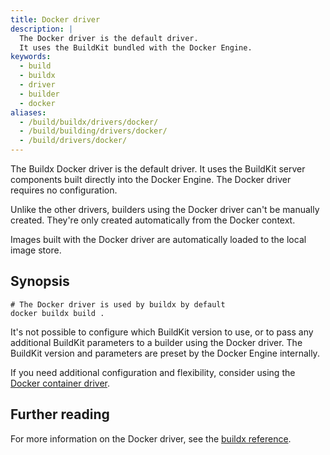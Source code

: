 ```yaml
---
title: Docker driver
description: |
  The Docker driver is the default driver.
  It uses the BuildKit bundled with the Docker Engine.
keywords:
  - build
  - buildx
  - driver
  - builder
  - docker
aliases:
  - /build/buildx/drivers/docker/
  - /build/building/drivers/docker/
  - /build/drivers/docker/
---
```


The Buildx Docker driver is the default driver. It uses the BuildKit server
components built directly into the Docker Engine. The Docker driver requires no
configuration.

Unlike the other drivers, builders using the Docker driver can't be manually
created. They're only created automatically from the Docker context.

Images built with the Docker driver are automatically loaded to the local image
store.

## Synopsis

```console
# The Docker driver is used by buildx by default
docker buildx build .
```

It's not possible to configure which BuildKit version to use, or to pass any
additional BuildKit parameters to a builder using the Docker driver. The
BuildKit version and parameters are preset by the Docker Engine internally.

If you need additional configuration and flexibility, consider using the
[Docker container driver](./docker-container.md).

## Further reading

For more information on the Docker driver, see the
[buildx reference](/reference/cli/docker/buildx/create.md#driver).
